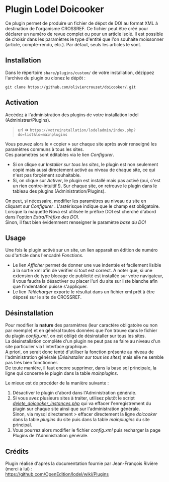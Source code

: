 # Plugin Lodel Doicooker
Ce plugin permet de produire un fichier de dépot de DOI au format XML à destination de l'organisme CROSSREF. Ce fichier peut être créé pour déclarer un numéro de revue complet ou pour un article isolé. Il est possible de choisir dans les paramètres le type d'entité que l'on souhaite moissonner (article, compte-rendu, etc.). Par défaut, seuls les articles le sont.

## Installation
Dans le répertoire `share/plugins/custom/` de votre installation, dézippez l'archive du plugin ou clonez le dépôt :
```
git clone https://github.com/oliviercrouzet/doicooker/.git
```
## Activation
Accédez à l'administration des plugins de votre installation lodel (Administrer/Plugins).  
> url =>  `https://votreinstallation/lodeladmin/index.php?do=list&lo=mainplugins`  

Vous pouvez alors le « copier » sur chaque site après avoir renseigné les paramètres communs à tous les sites.  
Ces paramètres sont éditables via le lien *Configurer*.

  * Si on clique sur *Installer sur tous les sites*, le plugin est non seulement copié mais aussi directement activé au niveau de chaque site, ce qui n'est pas forçément souhaitable.
  * Si, on clique sur *Activer*, le plugin est installé mais pas activé (oui, c'est un rien contre-intuitif !). Sur chaque site, on retrouve le plugin dans le tableau des plugins (Administration/Plugins).

On peut, si nécessaire, modifier les paramètres au niveau du site en cliquant sur *Configurer* . L'astérisque indique que le champ est obligatoire.  
Lorsque la maquette Nova est utilisée le préfixe DOI est cherché d'abord dans l'option *Extra/Préfixe des DOI*.   
Sinon, il faut bien évidemment renseigner le paramètre *base du DOI*

## Usage

Une fois le plugin activé sur un site, un lien apparait en édition de numéro ou d'article dans l'encadré *Fonctions.* 

   * Le lien *Afficher* permet de donner une vue indentée et facilement lisible à la sortie xml afin de vérifier si tout est correct.
    A noter que, si une extension de type blocage de publicité est installée sur votre navigateur, il vous faudra la désactiver ou placer l'url du site sur liste blanche afin que l'indentation puisse s'appliquer.
   * Le lien *Télécharger* exporte le résultat dans un fichier xml prêt à être déposé sur le site de CROSSREF.

## Désinstallation

Pour modifier la **nature** des paramètres (leur caractère obligatoire ou non par exemple) et en général toutes données que l'on trouve dans le fichier du plugin _config.xml_, on est obligé de désinstaller sur tous les sites.  
La désinstallation complète d'un plugin ne peut pas se faire au niveau d'un site particulier via l'interface graphique.  
A priori, on serait donc tenté d'utiliser la fonction présente au niveau de l'administration générale (*Désinstaller sur tous les sites*) mais elle ne semble pas très bien fonctionner.  
De toute manière, il faut encore supprimer, dans la base sql principale, la ligne qui concerne le plugin dans la table _mainplugins_.

Le mieux est de procéder de la manière suivante :

1. Désactiver le plugin d'abord dans l'Administration générale.
2. Si vous avez plusieurs sites à traiter, utilisez plutôt le script [*delete\_doicooker\_instances.php*](https://github.com/oliviercrouzet/doicooker/tree/outils) qui va effacer l'enregistrement du plugin sur chaque site ainsi que sur l'administration générale.    
      Sinon, via mysql directement > effacer directement la ligne *doicooker* dans la table *plugins* du site puis dans la table *mainplugins* du site principal.
3. Vous pourrez alors modifier le fichier *config.xml* puis recharger la page Plugins de l'Administration générale.

## Crédits
Plugin réalisé d'après la documentation fournie par Jean-François Rivière (merci à lui) :  
https://github.com/OpenEdition/lodel/wiki/Plugins
